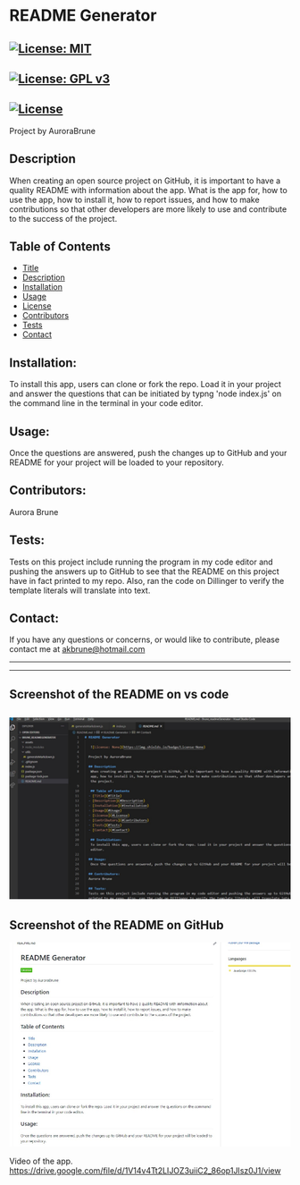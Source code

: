 # README Generator

  

  [![License: MIT](https://img.shields.io/badge/License-MIT-yellow.svg)](https://opensource.org/licenses/MIT) 
  --
[![License: GPL v3](https://img.shields.io/badge/License-GPLv3-blue.svg)](https://www.gnu.org/licenses/gpl-3.0)
--
[![License](https://img.shields.io/badge/License-Apache%202.0-blue.svg)](https://opensource.org/licenses/Apache-2.0)
--
  Project by AuroraBrune

  ## Description
   When creating an open source project on GitHub, it is important to have a quality README with information about the app. What is the app for, how to use the app, how to install it, how to report issues, and how to make contributions so that other developers are more likely to use and contribute to the success of the project. 

   ## Table of Contents
  - [Title](#Title)
  - [Description](#Description)
  - [Installation](#Installation)
  - [Usage](#Usage)
  - [License](#License)
  - [Contributors](#Contributors)
  - [Tests](#Tests)
  - [Contact](#Contact)

   ## Installation:
   To install this app, users can clone or fork the repo. Load it in your project and answer the questions that can be initiated by typng 'node index.js' on the command line in the terminal in your code editor. 

  ## Usage:
   Once the questions are answered, push the changes up to GitHub and your README for your project will be loaded to your repository. 

  ## Contributors:
  Aurora Brune

  ## Tests:
  Tests on this project include running the program in my code editor and pushing the answers up to GitHub to see that the README on this project have in fact printed to my repo. Also, ran the code on Dillinger to verify the template literals will translate into text. 

   ## Contact:
  If you have any questions or concerns, or would like to contribute, please contact me at akbrune@hotmail.com


------------------------
------------------------
Screenshot of the README on vs code
--
 ![READMEonVScode](./assets/READMEonVScode.jpg)
 -
 Screenshot of the README on GitHub
 --
 ![readmeonGitHub](assets/readmeonGitHub.jpg)

 Video of the app. 
 https://drive.google.com/file/d/1V14v4Tt2LIJOZ3uiiC2_86op1JIsz0J1/view